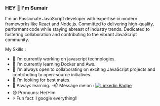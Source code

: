 
### HEY 👋  I'm Sumair

I'm an Passionate JavaScript developer with expertise in modern frameworks like React and Node.js. Committed to delivering high-quality, performant code while staying abreast of industry trends. Dedicated to fostering collaboration and contributing to the vibrant JavaScript community.


My Skills :

- 🔭 I’m currently working on javascript technologies.
- 🌱 I’m currently learning Docker and Aws.
- 👯 I’m always open to collaborating on exciting JavaScript projects and contributing to open-source initiatives.
- 🤔 I’m looking for best mates.
- 💬 Always learning.
-📫 Message me on :  [![Linkedin Badge](https://img.shields.io/badge/-sumair-blue?style=flat&logo=Linkedin&logoColor=white)]( https://www.linkedin.com/in/muhammad-sumair-shaukat-0180b6211/)
- 😄 Pronouns: He/Him
- ⚡ Fun fact: I google everything!!
  
